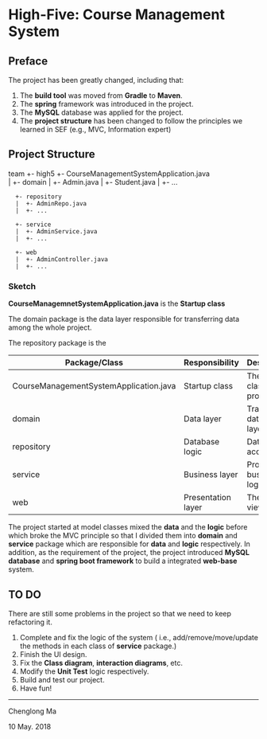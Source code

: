 # High-Five: Course Management System

## Preface

The project has been greatly changed, including that:

1. The **build tool** was moved from **Gradle** to **Maven**.
2. The **spring** framework was introduced in the project.
3. The **MySQL** database was applied for the project.
4. The **project structure** has been changed to follow the principles we learned in SEF (e.g., MVC, Information expert)

## Project Structure

team
 +- high5
    +- CourseManagementSystemApplication.java  
      |
      +- domain
      |  +- Admin.java
      |  +- Student.java
      |  +- ...
      
      +- repository 
      |  +- AdminRepo.java
      |  +- ...
      
      +- service
      |  +- AdminService.java
      |  +- ...
 
      +- web     
      |  +- AdminController.java
      |  +- ...

### Sketch

**CourseManagemnetSystemApplication.java** is the **Startup class**

The domain package is the data layer responsible for transferring data among the whole project.

The repository package is the 

| Package/Class                          | **Responsibility** | Description                     |
| -------------------------------------- | :----------------- | :------------------------------ |
| CourseManagementSystemApplication.java | Startup class      | The launch class of the project |
| domain                                 | Data layer         | Transferring data among layers  |
| repository                             | Database logic     | Database access                 |
| service                                | Business layer     | Process business logic          |
| web                                    | Presentation layer | The views/UI                    |

The project started at model classes mixed the **data** and the **logic** before which broke the MVC principle so that I divided them into **domain** and **service** package which are responsible for **data** and **logic** respectively. In addition, as the requirement of the project, the project introduced **MySQL database** and **spring boot framework** to build a integrated **web-base** system.

## TO DO

There are still some problems in the project so that we need to keep refactoring it.

1. Complete and fix the logic of the system ( i.e., add/remove/move/update the methods in each class of **service** package.)
2. Finish the UI design.
3. Fix the **Class diagram**, **interaction diagrams**, etc.
4. Modify the **Unit Test** logic respectively.
5. Build and test our project.
6. Have fun!

------------------------------------------------------------------

Chenglong Ma

10 May. 2018
